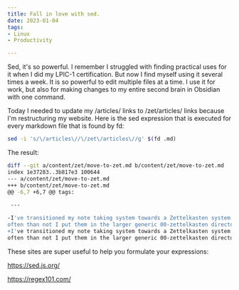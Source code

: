 ```yaml
---
title: Fall in love with sed. 
date: 2023-01-04
tags:
- Linux
- Productivity

---
```


Sed, it's so powerful. I remember I struggled with finding practical uses for it when I did my LPIC-1 certification. But now I find myself using it several times a week. It is so powerful to edit multiple files at a time. I use it for work, but also for making changes to my entire second brain in Obsidian with one command. 

Today I needed to update my /articles/ links to /zet/articles/ links because I'm restructuring my website. Here is the sed expression that is executed for every markdown file that is found by fd:

```bash
sed -i 's/\/articles\//\/zet\/articles\//g' $(fd .md)
```

The result:
```bash
diff --git a/content/zet/move-to-zet.md b/content/zet/move-to-zet.md
index 1e37283..3b817e3 100644
--- a/content/zet/move-to-zet.md
+++ b/content/zet/move-to-zet.md
@@ -6,7 +6,7 @@ tags:
 
 ---

-I've transitioned my note taking system towards a Zettelkasten system. I still use directories for folders and make copious links, but more
often than not I put them in the larger generic 00-zettelkasten directory in my [Obsidian](/articles/obsidian-introduction/) vault.
+I've transitioned my note taking system towards a Zettelkasten system. I still use directories for folders and make copious links, but more
often than not I put them in the larger generic 00-zettelkasten directory in my [Obsidian](/zet/articles/obsidian-introduction/) vault.


```

These sites are super useful to help you formulate your expressions:

https://sed.js.org/

https://regex101.com/
